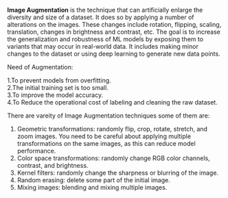 **Image Augmentation** is the technique that can artificially enlarge the diversity and size of a dataset. It does so by applying a number of alterations on the images. These changes include rotation, flipping, scaling, translation, changes in brightness and contrast, etc. The goal is to increase the generalization and robustness of ML models by exposing them
to variants that may occur in real-world data. It includes making minor changes to the dataset or using deep learning to generate new data points.

Need of Augmentation:

1.To prevent models from overfitting.  
2.The initial training set is too small.  
3.To improve the model accuracy.  
4.To Reduce the operational cost of labeling and cleaning the raw dataset.

There are vareity of Image Augmentation techniques some of them are:
1. Geometric transformations: randomly flip, crop, rotate, stretch, and zoom images. You need to be careful about applying multiple transformations on the same images, as this can reduce model performance. 
2. Color space transformations: randomly change RGB color channels, contrast, and brightness.
3. Kernel filters: randomly change the sharpness or blurring of the image.
4. Random erasing: delete some part of the initial image.
5. Mixing images: blending and mixing multiple images. 
